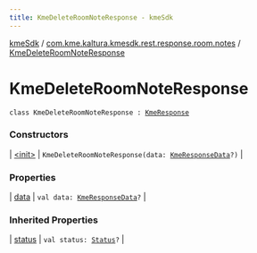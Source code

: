 ```yaml
---
title: KmeDeleteRoomNoteResponse - kmeSdk
---
```


[kmeSdk](../../index.html) / [com.kme.kaltura.kmesdk.rest.response.room.notes](../index.html) / [KmeDeleteRoomNoteResponse](./index.html)

# KmeDeleteRoomNoteResponse

`class KmeDeleteRoomNoteResponse : `[`KmeResponse`](../../com.kme.kaltura.kmesdk.rest.response/-kme-response/index.html)

### Constructors

| [&lt;init&gt;](-init-.html) | `KmeDeleteRoomNoteResponse(data: `[`KmeResponseData`](../../com.kme.kaltura.kmesdk.rest.response/-kme-response-data/index.html)`?)` |

### Properties

| [data](data.html) | `val data: `[`KmeResponseData`](../../com.kme.kaltura.kmesdk.rest.response/-kme-response-data/index.html)`?` |

### Inherited Properties

| [status](../../com.kme.kaltura.kmesdk.rest.response/-kme-response/status.html) | `val status: `[`Status`](../../com.kme.kaltura.kmesdk.rest.response/-kme-response/-status/index.html)`?` |

